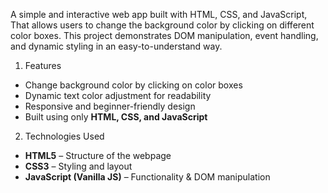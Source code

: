 A simple and interactive web app built with HTML, CSS, and JavaScript,
That allows users to change the background color by clicking on different color boxes. 
This project demonstrates DOM manipulation, event handling, and dynamic styling in an easy-to-understand way.  
1. Features  
- Change background color by clicking on color boxes  
- Dynamic text color adjustment for readability  
- Responsive and beginner-friendly design  
- Built using only **HTML, CSS, and JavaScript**  
2. Technologies Used  
- **HTML5** – Structure of the webpage  
- **CSS3** – Styling and layout  
- **JavaScript (Vanilla JS)** – Functionality & DOM manipulation
